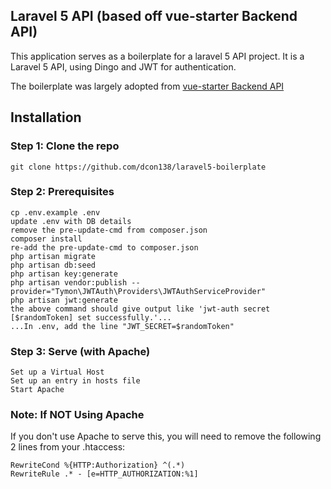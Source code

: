 ## Laravel 5 API (based off vue-starter Backend API)

This application serves as a boilerplate for a laravel 5 API project. It is a Laravel 5 API, using Dingo and JWT for authentication.

The boilerplate was largely adopted from [vue-starter Backend API](https://github.com/layer7be/vue-starter-laravel-api)

## Installation

### Step 1: Clone the repo
```
git clone https://github.com/dcon138/laravel5-boilerplate
```

### Step 2: Prerequisites
```
cp .env.example .env
update .env with DB details
remove the pre-update-cmd from composer.json
composer install
re-add the pre-update-cmd to composer.json
php artisan migrate
php artisan db:seed
php artisan key:generate
php artisan vendor:publish --provider="Tymon\JWTAuth\Providers\JWTAuthServiceProvider"
php artisan jwt:generate
the above command should give output like 'jwt-auth secret [$randomToken] set successfully.'...
...In .env, add the line "JWT_SECRET=$randomToken"
```

### Step 3: Serve (with Apache)
```
Set up a Virtual Host
Set up an entry in hosts file
Start Apache
```

### Note: If NOT Using Apache
If you don't use Apache to serve this, you will need to remove the following 2 lines from your .htaccess:
```
RewriteCond %{HTTP:Authorization} ^(.*)
RewriteRule .* - [e=HTTP_AUTHORIZATION:%1]
```


